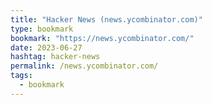 ```yaml
---
title: "Hacker News (news.ycombinator.com)"
type: bookmark
bookmark: "https://news.ycombinator.com/"
date: 2023-06-27
hashtag: hacker-news
permalink: /news.ycombinator.com/
tags:
  - bookmark
---
```


